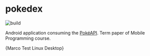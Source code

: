 # pokedex

![build](https://github.com/Xerox-Parc/pokedex/workflows/build/badge.svg?branch=master)

 Android application consuming the [PokéAPI](https://pokeapi.co/). Term paper of Mobile Programming course.

 {Marco Test Linux Desktop}
